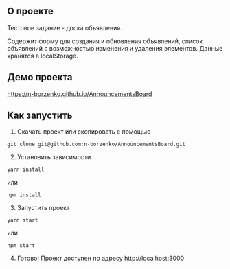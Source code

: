 ## О проекте

Тестовое задание - доска объявления.

Содержит форму для создания и обновления объявлений, список объявлений с возможностью изменения и удаления элементов. Данные хранятся в localStorage.

## Демо проекта

https://n-borzenko.github.io/AnnouncementsBoard

## Как запустить

1. Скачать проект или скопировать с помощью

```
git clone git@github.com:n-borzenko/AnnouncementsBoard.git

```

2. Установить зависимости

```
yarn install
```

или

```
npm install
```

3. Запустить проект

```
yarn start
```

или

```
npm start
```

4. Готово! Проект доступен по адресу http://localhost:3000
